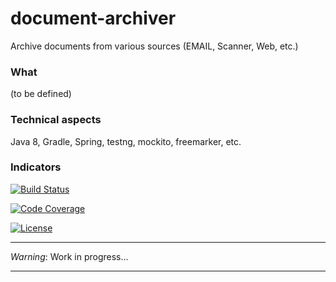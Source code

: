 # document-archiver

Archive documents from various sources (EMAIL, Scanner, Web, etc.)

### What
(to be defined)

### Technical aspects
Java 8, Gradle, Spring, testng, mockito, freemarker, etc.
 
### Indicators

[![Build Status](https://travis-ci.org/deltis/document-archiver.svg)](https://travis-ci.org/deltis/document-archiver)

[![Code Coverage](https://codecov.io/gh/deltis/document-archiver/branch/master/graph/badge.svg)](https://codecov.io/github/deltis/document-archiver)

[![License](https://img.shields.io/badge/License-Apache%202.0-blue.svg)](https://github.com/benoitdevos/document-archiver/blob/master/LICENSE)

***
_Warning_: Work in progress...
***